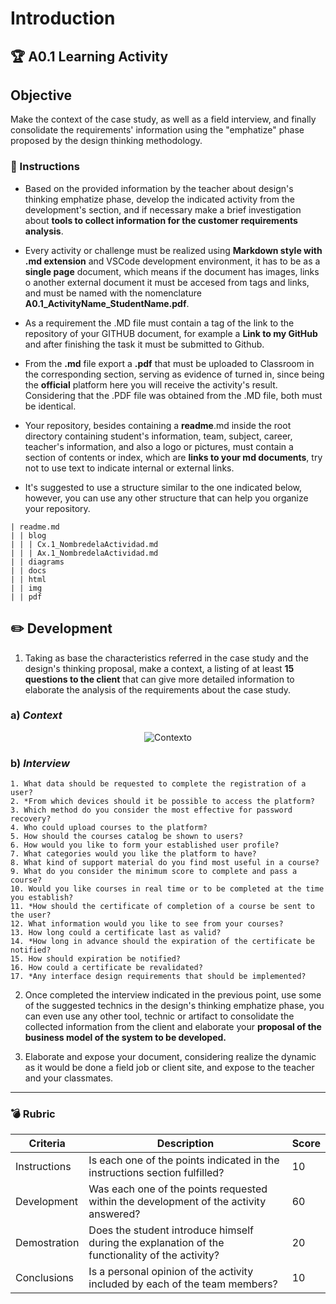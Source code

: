 # Introduction
## :trophy: A0.1 Learning Activity
## Objective

Make the context of the case study, as well as a field interview, and finally consolidate the requirements' information using the "emphatize" phase proposed by the design thinking methodology.

### :blue_book: Instructions

* Based on the provided information by the teacher about design's thinking emphatize phase, develop the indicated activity from the development's section, and if necessary make a brief investigation about **tools to collect information for the customer requirements analysis**.

* Every activity or challenge must be realized using **Markdown style with .md extension** and VSCode development environment, it has to be as a **single page** document, which means if the document has images, links o another external document it must be accesed from tags and links, and must be named with the nomenclature **A0.1_ActivityName_StudentName.pdf**.

* As a requirement the .MD file must contain a tag of the link to the repository of your GITHUB document, for example a **Link to my GitHub** and after finishing the task it must be submitted to Github.

* From the **.md** file export a **.pdf** that must be uploaded to Classroom in the corresponding section, serving as evidence of turned in, since being the **official** platform here you will receive the activity's result.
Considering that the .PDF file was obtained from the .MD file, both must be identical.

* Your repository, besides containing a **readme**.md inside the root directory containing student's information, team, subject, career, teacher's information, and also a logo or pictures, must contain a section of contents or index, which are **links to your md documents**, try not to use text to indicate internal or external links.

* It's suggested to use a structure similar to the one indicated below, however, you can use any other structure that can help you organize your repository.

~~~
| readme.md
| | blog
| | | Cx.1_NombredelaActividad.md
| | | Ax.1_NombredelaActividad.md
| | diagrams
| | docs
| | html
| | img
| | pdf
~~~

## :pencil2: Development

1. Taking as base the characteristics referred in the case study and the design's thinking proposal, make a context, a listing of at least **15 questions to the client** that can give more detailed information to elaborate the analysis of the requirements about the case study.

### a) *Context*

<p align="center">
    <img alt="Contexto" src="https://raw.githubusercontent.com/edgarcastillo17/avscastillo/main/diagrams/C0.2.FlujoInteraccion.png">
</p>

### b) *Interview*

    1. What data should be requested to complete the registration of a user?
    2. *From which devices should it be possible to access the platform?
    3. Which method do you consider the most effective for password recovery?
    4. Who could upload courses to the platform?
    5. How should the courses catalog be shown to users?
    6. How would you like to form your established user profile?
    7. What categories would you like the platform to have?
    8. What kind of support material do you find most useful in a course?
    9. What do you consider the minimum score to complete and pass a course?
    10. Would you like courses in real time or to be completed at the time you establish?
    11. *How should the certificate of completion of a course be sent to the user?
    12. What information would you like to see from your courses?
    13. How long could a certificate last as valid?
    14. *How long in advance should the expiration of the certificate be notified?
    15. How should expiration be notified?
    16. How could a certificate be revalidated?
    17. *Any interface design requirements that should be implemented?

2. Once completed the interview indicated in the previous point, use some of the suggested technics in the design's thinking emphatize phase, you can even use any other tool, technic or artifact to consolidate the collected information from the client and elaborate your **proposal of the business model of the system to be developed.**

3. Elaborate and expose your document, considering realize the dynamic as it would be done a field job or client site, and expose to the teacher and your classmates.

___

### :bomb: Rubric

| Criteria | Description | Score |
| ------------- | -------------------------------------------------------------------------------------------- | ------- |
| Instructions | Is each one of the points indicated in the instructions section fulfilled? | 10 |
| Development | Was each one of the points requested within the development of the activity answered? | 60 |
| Demostration | Does the student introduce himself during the explanation of the functionality of the activity? | 20 |
| Conclusions | Is a personal opinion of the activity included by each of the team members? | 10 |